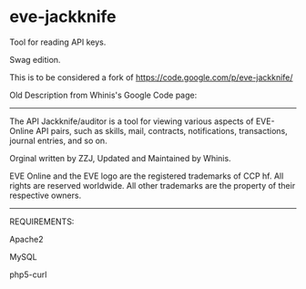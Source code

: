 # eve-jackknife
Tool for reading API keys.

Swag edition.

This is to be considered a fork of https://code.google.com/p/eve-jackknife/

Old Description from Whinis's Google Code page:

--------------------------------------------------------------------------------------
The API Jackknife/auditor is a tool for viewing various aspects of EVE-Online API pairs, such as skills, mail, contracts, notifications, transactions, journal entries, and so on.

Orginal written by ZZJ, Updated and Maintained by Whinis.

EVE Online and the EVE logo are the registered trademarks of CCP hf. All rights are reserved worldwide. All other trademarks are the property of their respective owners.

-------------------------------------------------------------------------------------

REQUIREMENTS:

Apache2


MySQL


php5-curl

